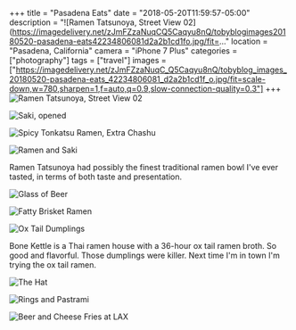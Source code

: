 +++
title = "Pasadena Eats"
date = "2018-05-20T11:59:57-05:00"
description = "![Ramen Tatsunoya, Street View 02](https://imagedelivery.net/zJmFZzaNuqCQ5Caqyu8nQ/tobyblogimages20180520-pasadena-eats42234806081d2a2b1cd1fo.jpg/fit=..."
location = "Pasadena, California"
camera = "iPhone 7 Plus"
categories = ["photography"]
tags = ["travel"]
images = ["https://imagedelivery.net/zJmFZzaNuqC_Q5Caqyu8nQ/tobyblog_images_20180520-pasadena-eats_42234806081_d2a2b1cd1f_o.jpg/fit=scale-down,w=780,sharpen=1,f=auto,q=0.9,slow-connection-quality=0.3"]
+++
![Ramen Tatsunoya, Street View 02](https://imagedelivery.net/zJmFZzaNuqC_Q5Caqyu8nQ/tobyblog_images_20180520-pasadena-eats_42234806081_d2a2b1cd1f_o.jpg/fit=scale-down,w=780,sharpen=1,f=auto,q=0.9,slow-connection-quality=0.3)
<!--more-->

![Saki, opened](https://imagedelivery.net/zJmFZzaNuqC_Q5Caqyu8nQ/tobyblog_images_20180520-pasadena-eats_42132774932_20a29710d5_o.jpg/fit=scale-down,w=780,sharpen=1,f=auto,q=0.9,slow-connection-quality=0.3)

![Spicy Tonkatsu Ramen, Extra Chashu](https://imagedelivery.net/zJmFZzaNuqC_Q5Caqyu8nQ/tobyblog_images_20180520-pasadena-eats_40372258040_a835485ce7_o.jpg/fit=scale-down,w=780,sharpen=1,f=auto,q=0.9,slow-connection-quality=0.3)

![Ramen and Saki](https://imagedelivery.net/zJmFZzaNuqC_Q5Caqyu8nQ/tobyblog_images_20180520-pasadena-eats_40372257990_721cbc2286_o.jpg/fit=scale-down,w=780,sharpen=1,f=auto,q=0.9,slow-connection-quality=0.3)

Ramen Tatsunoya had possibly the finest traditional ramen bowl I've ever tasted, in terms of both taste and presentation.

![Glass of Beer](https://imagedelivery.net/zJmFZzaNuqC_Q5Caqyu8nQ/tobyblog_images_20180520-pasadena-eats_41440678104_f9971356c1_o.jpg/fit=scale-down,w=780,sharpen=1,f=auto,q=0.9,slow-connection-quality=0.3)

![Fatty Brisket Ramen](https://imagedelivery.net/zJmFZzaNuqC_Q5Caqyu8nQ/tobyblog_images_20180520-pasadena-eats_41440678374_03ce7476a6_o.jpg/fit=scale-down,w=780,sharpen=1,f=auto,q=0.9,slow-connection-quality=0.3)

![Ox Tail Dumplings](https://imagedelivery.net/zJmFZzaNuqC_Q5Caqyu8nQ/tobyblog_images_20180520-pasadena-eats_41440678304_22902b1d07_o.jpg/fit=scale-down,w=780,sharpen=1,f=auto,q=0.9,slow-connection-quality=0.3)

Bone Kettle is a Thai ramen house with a 36-hour ox tail ramen broth. So good and flavorful. Those dumplings were killer. Next time I'm in town I'm trying the ox tail ramen.

![The Hat](https://imagedelivery.net/zJmFZzaNuqC_Q5Caqyu8nQ/tobyblog_images_20180520-pasadena-eats_42132775342_61392a456d_o.jpg/fit=scale-down,w=780,sharpen=1,f=auto,q=0.9,slow-connection-quality=0.3)

![Rings and Pastrami](https://imagedelivery.net/zJmFZzaNuqC_Q5Caqyu8nQ/tobyblog_images_20180520-pasadena-eats_42132774662_20f03a300b_o.jpg/fit=scale-down,w=780,sharpen=1,f=auto,q=0.9,slow-connection-quality=0.3)

![Beer and Cheese Fries at LAX](https://imagedelivery.net/zJmFZzaNuqC_Q5Caqyu8nQ/tobyblog_images_20180520-pasadena-eats_40427436190_d34c2d3e70_o.jpg/fit=scale-down,w=780,sharpen=1,f=auto,q=0.9,slow-connection-quality=0.3)
